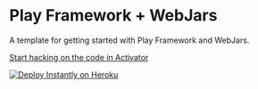 Play Framework + WebJars
========================

A template for getting started with Play Framework and WebJars.

[Start hacking on the code in Activator](http://typesafe.com/activator/template/webjars-sample-play2)

[![Deploy Instantly on Heroku](https://www.herokucdn.com/deploy/button.png)](https://heroku.com/deploy)

